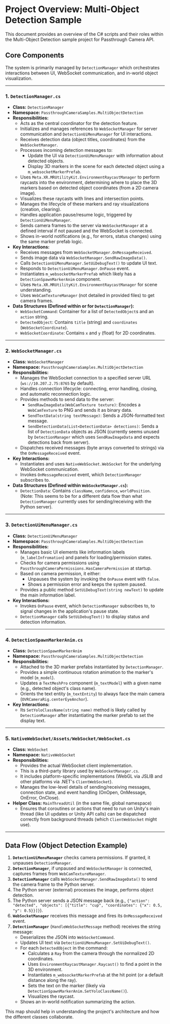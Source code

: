 # Project Overview: Multi-Object Detection Sample

This document provides an overview of the C# scripts and their roles within the Multi-Object Detection sample project for Passthrough Camera API.

## Core Components

The system is primarily managed by `DetectionManager` which orchestrates interactions between UI, WebSocket communication, and in-world object visualization.

---

### 1. `DetectionManager.cs`

*   **Class:** `DetectionManager`
*   **Namespace:** `PassthroughCameraSamples.MultiObjectDetection`
*   **Responsibilities:**
    *   Acts as the central coordinator for the detection feature.
    *   Initializes and manages references to `WebSocketManager` for server communication and `DetectionUiMenuManager` for UI interactions.
    *   Receives detection data (object titles, coordinates) from the `WebSocketManager`.
    *   Processes incoming detection messages to:
        *   Update the UI via `DetectionUiMenuManager` with information about detected objects.
        *   Display 3D markers in the scene for each detected object using a `m_websocketMarkerPrefab`.
    *   Uses `Meta.XR.MRUtilityKit.EnvironmentRaycastManager` to perform raycasts into the environment, determining where to place the 3D markers based on detected object coordinates (from a 2D camera image).
    *   Visualizes these raycasts with lines and intersection points.
    *   Manages the lifecycle of these markers and ray visualizations (creation, clearing).
    *   Handles application pause/resume logic, triggered by `DetectionUiMenuManager`.
    *   Sends camera frames to the server via `WebSocketManager` at a defined interval if not paused and the WebSocket is connected.
    *   Shows in-world notifications (e.g., for errors, status changes) using the same marker prefab logic.
*   **Key Interactions:**
    *   Receives messages from `WebSocketManager.OnMessageReceived`.
    *   Sends image data via `WebSocketManager.SendRawImageData()`.
    *   Calls `DetectionUiMenuManager.SetUiDebugText()` to update UI text.
    *   Responds to `DetectionUiMenuManager.OnPause` event.
    *   Instantiates `m_websocketMarkerPrefab` which likely has a `DetectionSpawnMarkerAnim` component.
    *   Uses `Meta.XR.MRUtilityKit.EnvironmentRaycastManager` for scene understanding.
    *   Uses `WebCamTextureManager` (not detailed in provided files) to get camera frames.
*   **Data Structures (Defined within or for `DetectionManager`):**
    *   `WebSocketCommand`: Container for a list of `DetectedObject`s and an `action` string.
    *   `DetectedObject`: Contains `title` (string) and `coordinates` (`WebSocketCoordinate`).
    *   `WebSocketCoordinate`: Contains `x` and `y` (float) for 2D coordinates.

---

### 2. `WebSocketManager.cs`

*   **Class:** `WebSocketManager`
*   **Namespace:** `PassthroughCameraSamples.MultiObjectDetection`
*   **Responsibilities:**
    *   Manages the WebSocket connection to a specified server URL (`ws://10.207.2.75:8765` by default).
    *   Handles connection lifecycle: connecting, error handling, closing, and automatic reconnection logic.
    *   Provides methods to send data to the server:
        *   `SendRawImageData(WebCamTexture texture)`: Encodes a `WebCamTexture` to PNG and sends it as binary data.
        *   `SendTextData(string textMessage)`: Sends a JSON-formatted text message.
        *   `SendDetectionData(List<DetectionData> detections)`: Sends a list of `DetectionData` objects as JSON (currently seems unused by `DetectionManager` which uses `SendRawImageData` and expects detections back from server).
    *   Dispatches received messages (byte arrays converted to strings) via the `OnMessageReceived` event.
*   **Key Interactions:**
    *   Instantiates and uses `NativeWebSocket.WebSocket` for the underlying WebSocket communication.
    *   Invokes `OnMessageReceived` event, which `DetectionManager` subscribes to.
*   **Data Structures (Defined within `WebSocketManager.cs`):**
    *   `DetectionData`: Contains `className`, `confidence`, `worldPosition`. (Note: This seems to be for a different data flow than what `DetectionManager` currently uses for sending/receiving with the Python server).

---

### 3. `DetectionUiMenuManager.cs`

*   **Class:** `DetectionUiMenuManager`
*   **Namespace:** `PassthroughCameraSamples.MultiObjectDetection`
*   **Responsibilities:**
    *   Manages basic UI elements like information labels (`m_labelInfromation`) and panels for loading/permission states.
    *   Checks for camera permissions using `PassthroughCameraPermissions.HasCameraPermission` at startup.
    *   Based on camera permission, it either:
        *   Unpauses the system by invoking the `OnPause` event with `false`.
        *   Shows a permission error and keeps the system paused.
    *   Provides a public method `SetUiDebugText(string newText)` to update the main information label.
*   **Key Interactions:**
    *   Invokes `OnPause` event, which `DetectionManager` subscribes to, to signal changes in the application's pause state.
    *   `DetectionManager` calls `SetUiDebugText()` to display status and detection information.

---

### 4. `DetectionSpawnMarkerAnim.cs`

*   **Class:** `DetectionSpawnMarkerAnim`
*   **Namespace:** `PassthroughCameraSamples.MultiObjectDetection`
*   **Responsibilities:**
    *   Attached to the 3D marker prefabs instantiated by `DetectionManager`.
    *   Provides a simple continuous rotation animation to the marker's model (`m_model`).
    *   Updates a `TextMeshPro` component (`m_textModel`) with a given name (e.g., detected object's class name).
    *   Orients the text entity (`m_textEntity`) to always face the main camera (`OVRCameraRig.centerEyeAnchor`).
*   **Key Interactions:**
    *   Its `SetYoloClassName(string name)` method is likely called by `DetectionManager` after instantiating the marker prefab to set the display text.

---

### 5. `NativeWebSocket/Assets/WebSocket/WebSocket.cs`

*   **Class:** `WebSocket`
*   **Namespace:** `NativeWebSocket`
*   **Responsibilities:**
    *   Provides the actual WebSocket client implementation.
    *   This is a third-party library used by `WebSocketManager.cs`.
    *   It includes platform-specific implementations (WebGL via JSLIB and other platforms via .NET's `ClientWebSocket`).
    *   Manages the low-level details of sending/receiving messages, connection state, and event handling (OnOpen, OnMessage, OnError, OnClose).
*   **Helper Class:** `MainThreadUtil` (in the same file, global namespace)
    *   Ensures that coroutines or actions that need to run on Unity's main thread (like UI updates or Unity API calls) can be dispatched correctly from background threads (which `ClientWebSocket` might use).

---

## Data Flow (Object Detection Example)

1.  **`DetectionUiMenuManager`** checks camera permissions. If granted, it unpauses `DetectionManager`.
2.  **`DetectionManager`**, if unpaused and `WebSocketManager` is connected, captures frames from `WebCamTextureManager`.
3.  **`DetectionManager`** calls `WebSocketManager.SendRawImageData()` to send the camera frame to the Python server.
4.  The Python server (external) processes the image, performs object detection.
5.  The Python server sends a JSON message back (e.g., `{"action": "detected", "objects": [{"title": "cup", "coordinates": {"x": 0.5, "y": 0.5}}]}`).
6.  **`WebSocketManager`** receives this message and fires its `OnMessageReceived` event.
7.  **`DetectionManager`** (`HandleWebSocketMessage` method) receives the string message:
    *   Deserializes the JSON into `WebSocketCommand`.
    *   Updates UI text via `DetectionUiMenuManager.SetUiDebugText()`.
    *   For each `DetectedObject` in the command:
        *   Calculates a `Ray` from the camera through the normalized 2D coordinates.
        *   Uses `EnvironmentRaycastManager.Raycast()` to find a point in the 3D environment.
        *   Instantiates `m_websocketMarkerPrefab` at the hit point (or a default distance along the ray).
        *   Sets the text on the marker (likely via `DetectionSpawnMarkerAnim.SetYoloClassName()`).
        *   Visualizes the raycast.
    *   Shows an in-world notification summarizing the action.

This map should help in understanding the project's architecture and how the different classes collaborate.
